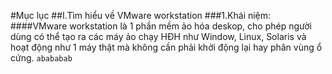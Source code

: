 #Mục lục
##I.Tìm hiểu về VMware workstation
###1.Khái niệm:
####VMware workstation là 1 phần mềm ảo hóa deskop, cho phép người dùng có thể tạo ra các máy ảo chạy HĐH như Window, Linux, Solaris và hoạt động như 1 máy thật mà không cần phải khởi động lại hay phân vùng ổ cứng.
```abababab```